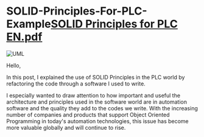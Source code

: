 # SOLID-Principles-For-PLC-Example[SOLID Principles for PLC EN.pdf](https://github.com/enesgursoy6110/SOLID-Principles-For-PLC-Example/files/13307757/SOLID.Principles.for.PLC.EN.pdf)
![UML](https://github.com/enesgursoy6110/SOLID-Principles-For-PLC-Example/assets/63112640/e60abe29-9996-4dde-b034-075b2baa2d8b)

Hello,

In this post, I explained the use of SOLID Principles in the PLC world by refactoring the code through a software I used to write.

I especially wanted to draw attention to how important and useful the architecture and principles used in the software world are in automation software and the quality they add to the codes we write.
With the increasing number of companies and products that support Object Oriented Programming in today's automation technologies, this issue has become more valuable globally and will continue to rise.
